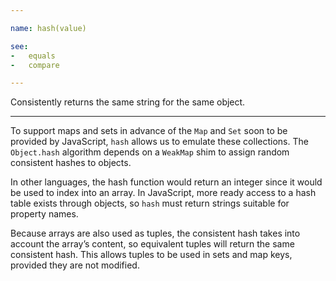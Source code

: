 ```yaml
---

name: hash(value)

see:
-   equals
-   compare

---
```


Consistently returns the same string for the same object.

---

To support maps and sets in advance of the `Map` and `Set` soon to be provided
by JavaScript, `hash` allows us to emulate these collections.
The `Object.hash` algorithm depends on a `WeakMap` shim to assign random
consistent hashes to objects.

In other languages, the hash function would return an integer since it would be
used to index into an array.
In JavaScript, more ready access to a hash table exists through objects, so
`hash` must return strings suitable for property names.

Because arrays are also used as tuples, the consistent hash takes into account
the array’s content, so equivalent tuples will return the same consistent hash.
This allows tuples to be used in sets and map keys, provided they are not
modified.

